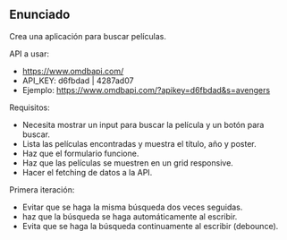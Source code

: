 ## Enunciado

Crea una aplicación para buscar películas.

API a usar:

- https://www.omdbapi.com/
- API_KEY: d6fbdad | 4287ad07
- Ejemplo: https://www.omdbapi.com/?apikey=d6fbdad&s=avengers

Requisitos:

- Necesita mostrar un input para buscar la película y un botón para buscar.
- Lista las películas encontradas y muestra el título, año y poster.
- Haz que el formulario funcione.
- Haz que las películas se muestren en un grid responsive.
- Hacer el fetching de datos a la API.

Primera iteración:

- Evitar que se haga la misma búsqueda dos veces seguidas.
- haz que la búsqueda se haga automáticamente al escribir.
- Evita que se haga la búsqueda continuamente al escribir (debounce).
